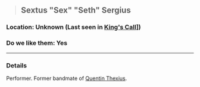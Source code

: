 >## Sextus "Sex" "Seth" Sergius

### Location: Unknown (Last seen in [King's Call](Notes/Locations/King's%20Call.md)])

### Do we like them: Yes

***

### Details

Performer. Former bandmate of [Quentin Thexius](Notes/Characters/PCs/Quentin%20Thexius.md).
